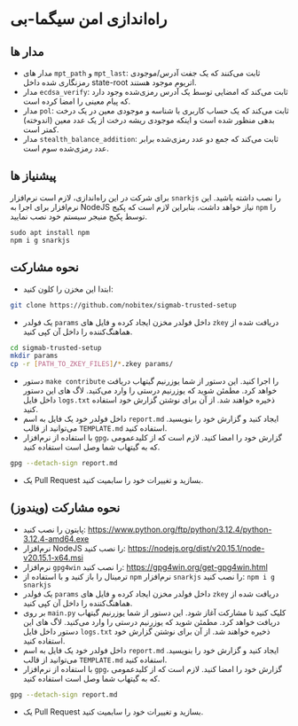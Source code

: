 # راه‌اندازی امن سیگما-بی

## مدار ها


* مدار های `mpt_path` و `mpt_last`: ثابت می‌کنند که یک جفت آدرس/موجودی رمزنگاری شده داخل state-root اتریوم موجود هستند.
* مدار `ecdsa_verify`: ثابت می‌کند که امضایی توسط یک آدرس رمزی‌شده وجود دارد که پیام معینی را امضا کرده است.
* مدار `pol`: ثابت می‌کند که یک حساب کاربری با شناسه و موجودی معین در یک درخت بدهی منظور شده است و اینکه موجودی ریشه درخت از یک عدد معین (اندوخته) کمتر است.
* مدار `stealth_balance_addition`: ثابت می‌کند که جمع دو عدد رمزی‌شده برابر عدد رمزی‌شده سوم است.



## پیشنیاز ها

برای شرکت در این راه‌اندازی، لازم است نرم‌افزار `snarkjs` را نصب داشته باشید. این نرم‌افزار برای اجرا به NodeJS نیاز خواهد داشت، بنابراین لازم است که پکیج `npm` را توسط پکیج منیجر سیستم خود نصب نمایید.

```
sudo apt install npm
npm i g snarkjs
```

## نحوه مشارکت

* ابتدا این مخزن را کلون کنید:

```bash
git clone https://github.com/nobitex/sigmab-trusted-setup
```

* یک فولدر `params` داخل فولدر مخزن ایجاد کرده و فایل های `zkey` دریافت شده از هماهنگ‌کننده را داخل آن کپی کنید.

```bash
cd sigmab-trusted-setup
mkdir params
cp -r [PATH_TO_ZKEY_FILES]/*.zkey params/
```

* دستور `make contribute` را اجرا کنید. این دستور از شما یوزرنیم گیتهاب دریافت خواهد کرد. مطمئن شوید که یوزرنیم درستی را وارد می‌کنید. لاگ های این دستور داخل فایل `logs.txt` ذخیره خواهند شد. از آن برای نوشتن گزارش خود استفاده کنید.
* داخل فولدر خود یک فایل به اسم `report.md` ایجاد کنید و گزارش خود را بنویسید. می‌توانید از قالب `TEMPLATE.md` استفاده کنید.
* با استفاده از نرم‌افزار `gpg`، گزارش خود را امضا کنید. لازم است که از کلیدعمومی که به گیتهاب شما وصل است استفاده کنید.

```bash
gpg --detach-sign report.md
```

* یک Pull Request بسازید و تغییرات خود را سابمیت کنید.

## نحوه مشارکت (ویندوز)

* پایتون را نصب کنید: https://www.python.org/ftp/python/3.12.4/python-3.12.4-amd64.exe
* نرم‌افزار NodeJS را نصب کنید: https://nodejs.org/dist/v20.15.1/node-v20.15.1-x64.msi
* نرم‌افزار `gpg4win` را نصب کنید: https://gpg4win.org/get-gpg4win.html
* ترمینال را باز کنید و با استفاده از `npm` نرم‌افزار `snarkjs` را نصب کنید: `npm i g snarkjs`
* یک فولدر `params` داخل فولدر مخزن ایجاد کرده و فایل های `zkey` دریافت شده از هماهنگ‌کننده را داخل آن کپی کنید.
* بر روی `main.py` کلیک کنید تا مشارکت آغاز شود. این دستور از شما یوزرنیم گیتهاب دریافت خواهد کرد. مطمئن شوید که یوزرنیم درستی را وارد می‌کنید. لاگ های این دستور داخل فایل `logs.txt` ذخیره خواهند شد. از آن برای نوشتن گزارش خود استفاده کنید.
* داخل فولدر خود یک فایل به اسم `report.md` ایجاد کنید و گزارش خود را بنویسید. می‌توانید از قالب `TEMPLATE.md` استفاده کنید.
* با استفاده از نرم‌افزار `gpg`، گزارش خود را امضا کنید. لازم است که از کلیدعمومی که به گیتهاب شما وصل است استفاده کنید.

```bash
gpg --detach-sign report.md
```

* یک Pull Request بسازید و تغییرات خود را سابمیت کنید.